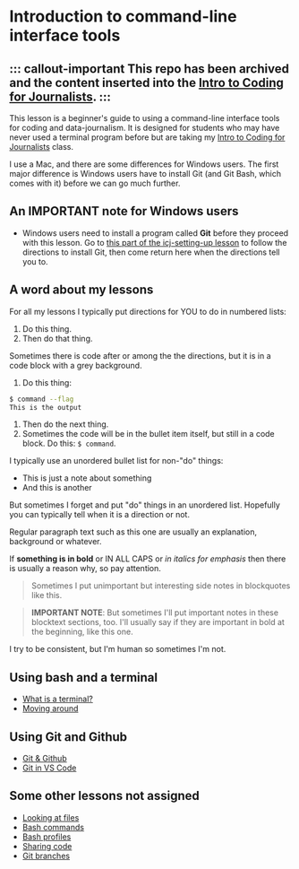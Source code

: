 # Introduction to command-line interface tools

::: callout-important
This repo has been archived and the content inserted into the [Intro to Coding for Journalists](https://github.com/utdata/icj-class).
:::
----

This lesson is a beginner's guide to using a command-line interface tools for coding and data-journalism. It is designed for students who may have never used a terminal program before but are taking my [Intro to Coding for Journalists](https://github.com/utdata/icj-class) class.

I use a Mac, and there are some differences for Windows users. The first major difference is Windows users have to install Git (and Git Bash, which comes with it) before we can go much further.

## An IMPORTANT note for Windows users

- Windows users need to install a program called **Git** before they proceed with this lesson. Go to [this part of the icj-setting-up lesson](https://github.com/utdata/icj-setting-up/blob/master/windows-01.md#install-git) to follow the directions to install Git, then come return here when the directions tell you to.

## A word about my lessons

For all my lessons I typically put directions for YOU to do in numbered lists:

1. Do this thing.
1. Then do that thing.

Sometimes there is code after or among the the directions, but it is in a code block with a grey background.

1. Do this thing:

```bash
$ command --flag
This is the output
```

1. Then do the next thing.
1. Sometimes the code will be in the bullet item itself, but still in a code block. Do this: `$ command`.

I typically use an unordered bullet list for non-"do" things:

- This is just a note about something
- And this is another

But sometimes I forget and put "do" things in an unordered list. Hopefully you can typically tell when it is a direction or not.

Regular paragraph text such as this one are usually an explanation, background or whatever.

If **something is in bold** or IN ALL CAPS or _in italics for emphasis_ then there is usually a reason why, so pay attention.

> Sometimes I put unimportant but interesting side notes in blockquotes like this.

> **IMPORTANT NOTE**: But sometimes I'll put important notes in these blocktext sections, too. I'll usually say if they are important in bold at the beginning, like this one.

I try to be consistent, but I'm human so sometimes I'm not.

## Using bash and a terminal

- [What is a terminal?](lectures/bash/bash-01-terminal.md)
- [Moving around](lectures/bash/bash-02-moving-around.md)

## Using Git and Github

- [Git & Github](lectures/git/git-01-git-intro.md)
- [Git in VS Code](lectures/git/git-04-vscode.md)

## Some other lessons not assigned

- [Looking at files](lectures/bash/bash-03-viewing-files.md)
- [Bash commands](lectures/bash/bash-04-commands.md)
- [Bash profiles](lectures/bash/bash-05-profiles.md)
- [Sharing code](lectures/git/git-02-clone.md)
- [Git branches](lectures/git/git-03-branch.md)

